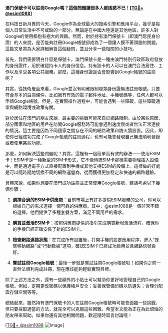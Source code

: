 **澳门保號卡可以註冊Google嗎？這個問題讓很多人都困惑不已！[[TG💪+ @esim1088](https://t.me/s/esim1088)]**

在科技日新月異的今天，Google作為全球最大的搜索引擎和應用平台，幾乎是每個人日常生活中不可或缺的一部分。無論是在中國大陸還是其他地區，許多人對Google的使用都抱有極大的興趣。然而，對於持有澳門保號卡（即澳門居民身份證）的人來說，是否能夠註冊Google帳號卻成為了一個讓人摸不著頭腦的問題。這篇文章將為大家詳細解答這個疑問，並且分享一些相關的小技巧。

首先，我們需要明白什麼是保號卡。澳門保號卡是一種由澳門特別行政區政府發放的身份證件，用於確認持卡人的身份信息。持有該卡的人可以在澳門合法居住、工作以及享受各項公共服務。那麼，這種身份證是否會影響到Google帳號的註冊呢？

其實，從技術層面來看，Google並沒有明確限制哪類身份證無法註冊帳號。只要符合基本的註冊條件，比如擁有有效的電子郵件地址、手機號碼等，任何人都可以申請Google帳號。但是，在實際操作過程中，可能會遇到一些障礙，這些障礙通常與網路環境或政策有關。

對於居住在澳門的朋友來說，最主要的挑戰可能來自於網路限制。由於某些原因，部分國家和地區的用戶在訪問Google服務時可能會遇到速度慢或者無法正常連接的情況。這主要是因為不同國家之間存在不同的網路政策和防火牆設置。因此，即使你已經成功完成了Google帳號的註冊過程，也有可能會發現自己無法順利登錄或者使用某些功能。

那麼，如何解決這些問題呢？其實，這裡有一個簡單而有效的辦法——使用ESIM卡！ESIM卡是一種新型的SIM卡形式，它不像傳統SIM卡那樣需要物理插入設備中，而是通過電子方式直接配置到手機或其他支持ESIM的設備上。這樣做的好處是可以隨時隨地切換不同的網路運營商，從而獲得更加穩定和快速的網路體驗。

具體來說，如果你想要在澳門成功註冊並正常使用Google帳號，建議考慮以下幾個步驟：

1. **選擇合適的ESIM卡供應商**：目前市場上有許多提供ESIM服務的公司，你可以根據自己的需求選擇一個可靠的供應商。其中，@esim1088是一個非常不錯的選擇，他們提供了多種套餐方案，滿足不同用戶的需求。

2. **購買並激活ESIM卡**：按照供應商提供的指引完成購買新增激活流程，確保你的手機已經正確安裝了新的ESIM卡。

3. **檢查網路連接狀態**：在完成所有設置後，打開手機的設定應用程序，進入“蜂窩移動網路”或“行動數據”選項，確認ESIM卡已經成功啟用並且網路信號良好。

4. **嘗試註冊Google帳號**：最後一步就是嘗試註冊Google帳號啦！如果你之前一直無法順利完成註冊，現在應該能夠輕鬆實現目標。

除了上述方法之外，還有一些額外的小貼士可以幫助你更好地管理自己的Google帳號。例如，定期更改密碼以保護帳戶安全；妥善保管備份碼以防遺失；合理分配雲存儲空間等等。

總結起來，雖然持有澳門保號卡的人在註冊Google帳號時可能會面臨一些挑戰，但只要採取適當的方法，就完全可以克服這些困難。希望本文能為正在為此煩惱的朋友帶來幫助。如果你還有其他相關問題，歡迎隨時留言討論哦！

[[TG💪+ @esim1088](https://t.me/s/esim1088) ![Image](https://i.postimg.cc/4NQfJmqS/Snipaste-2025-05-13-00-14-12.png)]